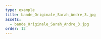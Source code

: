 ```yaml
---
type: example
title: bande_Originale_Sarah_Andre_3.jpg
assets:
  - bande_Originale_Sarah_Andre_3.jpg
order: 12
---
```

